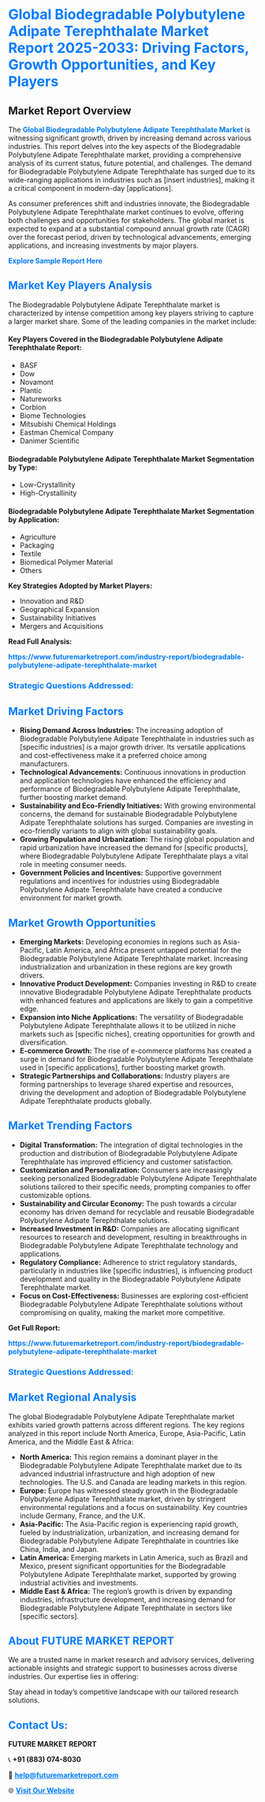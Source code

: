 <h1 style="color: #007BFF;">Global Biodegradable Polybutylene Adipate Terephthalate Market Report 2025-2033: Driving Factors, Growth Opportunities, and Key Players</h1>

<section id="overview">
<h2>Market Report Overview</h2>
<p>The <a href="https://www.futuremarketreport.com/industry-report/biodegradable-polybutylene-adipate-terephthalate-market" style="color: #007BFF; text-decoration: none;"><strong>Global Biodegradable Polybutylene Adipate Terephthalate Market</strong></a> is witnessing significant growth, driven by increasing demand across various industries. This report delves into the key aspects of the Biodegradable Polybutylene Adipate Terephthalate market, providing a comprehensive analysis of its current status, future potential, and challenges. The demand for Biodegradable Polybutylene Adipate Terephthalate has surged due to its wide-ranging applications in industries such as [insert industries], making it a critical component in modern-day [applications].</p>
<p>As consumer preferences shift and industries innovate, the Biodegradable Polybutylene Adipate Terephthalate market continues to evolve, offering both challenges and opportunities for stakeholders. The global market is expected to expand at a substantial compound annual growth rate (CAGR) over the forecast period, driven by technological advancements, emerging applications, and increasing investments by major players.</p>
</section>

<section id="overview">
<p><a href="https://www.futuremarketreport.com/request-sample/reportId=45522" style="color: #007BFF; text-decoration: none;"><strong>Explore Sample Report Here</strong></a></p>
</section>

<section id="key-players">
<h2 style="color: #007BFF;">Market Key Players Analysis</h2>
<p>The Biodegradable Polybutylene Adipate Terephthalate market is characterized by intense competition among key players striving to capture a larger market share. Some of the leading companies in the market include:</p>
<h4>Key Players Covered in the Biodegradable Polybutylene Adipate Terephthalate Report:</h4>
<ul><li>BASF</li><li>Dow</li><li>Novamont</li><li>Plantic</li><li>Natureworks</li><li>Corbion</li><li>Biome Technologies</li><li>Mitsubishi Chemical Holdings</li><li>Eastman Chemical Company</li><li>Danimer Scientific</li></ul>
<h4>Biodegradable Polybutylene Adipate Terephthalate Market Segmentation by Type:</h4>
<ul><li>Low-Crystallinity</li><li>High-Crystallinity</li></ul>

<h4>Biodegradable Polybutylene Adipate Terephthalate Market Segmentation by Application:</h4>
<ul><li>Agriculture</li><li>Packaging</li><li>Textile</li><li>Biomedical Polymer Material</li><li>Others</li></ul>
<p><strong>Key Strategies Adopted by Market Players:</strong></p>
<ul>
<li>Innovation and R&D</li>
<li>Geographical Expansion</li>
<li>Sustainability Initiatives</li>
<li>Mergers and Acquisitions</li>
</ul>
</section>

<section>
<p><strong>Read Full Analysis: </strong></p><a href="https://www.futuremarketreport.com/industry-report/biodegradable-polybutylene-adipate-terephthalate-market" style="color: #007BFF; text-decoration: none;"><strong>https://www.futuremarketreport.com/industry-report/biodegradable-polybutylene-adipate-terephthalate-market</strong></a>
<h3 style="color: #007BFF;">Strategic Questions Addressed:</h3>
</section>

<section id="driving-factors">
<h2 style="color: #007BFF;">Market Driving Factors</h2>
<ul>
<li><strong>Rising Demand Across Industries:</strong> The increasing adoption of Biodegradable Polybutylene Adipate Terephthalate in industries such as [specific industries] is a major growth driver. Its versatile applications and cost-effectiveness make it a preferred choice among manufacturers.</li>
<li><strong>Technological Advancements:</strong> Continuous innovations in production and application technologies have enhanced the efficiency and performance of Biodegradable Polybutylene Adipate Terephthalate, further boosting market demand.</li>
<li><strong>Sustainability and Eco-Friendly Initiatives:</strong> With growing environmental concerns, the demand for sustainable Biodegradable Polybutylene Adipate Terephthalate solutions has surged. Companies are investing in eco-friendly variants to align with global sustainability goals.</li>
<li><strong>Growing Population and Urbanization:</strong> The rising global population and rapid urbanization have increased the demand for [specific products], where Biodegradable Polybutylene Adipate Terephthalate plays a vital role in meeting consumer needs.</li>
<li><strong>Government Policies and Incentives:</strong> Supportive government regulations and incentives for industries using Biodegradable Polybutylene Adipate Terephthalate have created a conducive environment for market growth.</li>
</ul>
</section>

<section id="growth-opportunities">
<h2 style="color: #007BFF;">Market Growth Opportunities</h2>
<ul>
<li><strong>Emerging Markets:</strong> Developing economies in regions such as Asia-Pacific, Latin America, and Africa present untapped potential for the Biodegradable Polybutylene Adipate Terephthalate market. Increasing industrialization and urbanization in these regions are key growth drivers.</li>
<li><strong>Innovative Product Development:</strong> Companies investing in R&D to create innovative Biodegradable Polybutylene Adipate Terephthalate products with enhanced features and applications are likely to gain a competitive edge.</li>
<li><strong>Expansion into Niche Applications:</strong> The versatility of Biodegradable Polybutylene Adipate Terephthalate allows it to be utilized in niche markets such as [specific niches], creating opportunities for growth and diversification.</li>
<li><strong>E-commerce Growth:</strong> The rise of e-commerce platforms has created a surge in demand for Biodegradable Polybutylene Adipate Terephthalate used in [specific applications], further boosting market growth.</li>
<li><strong>Strategic Partnerships and Collaborations:</strong> Industry players are forming partnerships to leverage shared expertise and resources, driving the development and adoption of Biodegradable Polybutylene Adipate Terephthalate products globally.</li>
</ul>
</section>

<section id="trending-factors">
<h2 style="color: #007BFF;">Market Trending Factors</h2>
<ul>
<li><strong>Digital Transformation:</strong> The integration of digital technologies in the production and distribution of Biodegradable Polybutylene Adipate Terephthalate has improved efficiency and customer satisfaction.</li>
<li><strong>Customization and Personalization:</strong> Consumers are increasingly seeking personalized Biodegradable Polybutylene Adipate Terephthalate solutions tailored to their specific needs, prompting companies to offer customizable options.</li>
<li><strong>Sustainability and Circular Economy:</strong> The push towards a circular economy has driven demand for recyclable and reusable Biodegradable Polybutylene Adipate Terephthalate solutions.</li>
<li><strong>Increased Investment in R&D:</strong> Companies are allocating significant resources to research and development, resulting in breakthroughs in Biodegradable Polybutylene Adipate Terephthalate technology and applications.</li>
<li><strong>Regulatory Compliance:</strong> Adherence to strict regulatory standards, particularly in industries like [specific industries], is influencing product development and quality in the Biodegradable Polybutylene Adipate Terephthalate market.</li>
<li><strong>Focus on Cost-Effectiveness:</strong> Businesses are exploring cost-efficient Biodegradable Polybutylene Adipate Terephthalate solutions without compromising on quality, making the market more competitive.</li>
</ul>
</section>

<section>
<p><strong>Get Full Report: </strong></p><a href="https://www.futuremarketreport.com/industry-report/biodegradable-polybutylene-adipate-terephthalate-market" style="color: #007BFF; text-decoration: none;"><strong>https://www.futuremarketreport.com/industry-report/biodegradable-polybutylene-adipate-terephthalate-market</strong></a>
<h3 style="color: #007BFF;">Strategic Questions Addressed:</h3>
</section>


<section id="regional-analysis">
<h2 style="color: #007BFF;">Market Regional Analysis</h2>
<p>The global Biodegradable Polybutylene Adipate Terephthalate market exhibits varied growth patterns across different regions. The key regions analyzed in this report include North America, Europe, Asia-Pacific, Latin America, and the Middle East & Africa:</p>
<ul>
<li><strong>North America:</strong> This region remains a dominant player in the Biodegradable Polybutylene Adipate Terephthalate market due to its advanced industrial infrastructure and high adoption of new technologies. The U.S. and Canada are leading markets in this region.</li>
<li><strong>Europe:</strong> Europe has witnessed steady growth in the Biodegradable Polybutylene Adipate Terephthalate market, driven by stringent environmental regulations and a focus on sustainability. Key countries include Germany, France, and the U.K.</li>
<li><strong>Asia-Pacific:</strong> The Asia-Pacific region is experiencing rapid growth, fueled by industrialization, urbanization, and increasing demand for Biodegradable Polybutylene Adipate Terephthalate in countries like China, India, and Japan.</li>
<li><strong>Latin America:</strong> Emerging markets in Latin America, such as Brazil and Mexico, present significant opportunities for the Biodegradable Polybutylene Adipate Terephthalate market, supported by growing industrial activities and investments.</li>
<li><strong>Middle East & Africa:</strong> The region’s growth is driven by expanding industries, infrastructure development, and increasing demand for Biodegradable Polybutylene Adipate Terephthalate in sectors like [specific sectors].</li>
</ul>
</section>

<footer>
<h2 style="color: #007BFF;">About FUTURE MARKET REPORT</h2>
<p>We are a trusted name in market research and advisory services, delivering actionable insights and strategic support to businesses across diverse industries. Our expertise lies in offering:</p>

<p>Stay ahead in today’s competitive landscape with our tailored research solutions.</p>

<h2 style="color: #007BFF;">Contact Us:</h2>
<p><strong>FUTURE MARKET REPORT</strong></p>
<p>📞 <strong>+91 (883) 074-8030</strong></p>
<p>📧 <strong><a href="mailto:help@futuremarketreport.com" style="color: #007BFF;">help@futuremarketreport.com</a></strong></p>
<p>🌐 <strong><a href="https://www.futuremarketreport.com/" style="color: #007BFF;">Visit Our Website</a></strong></p>
</footer>